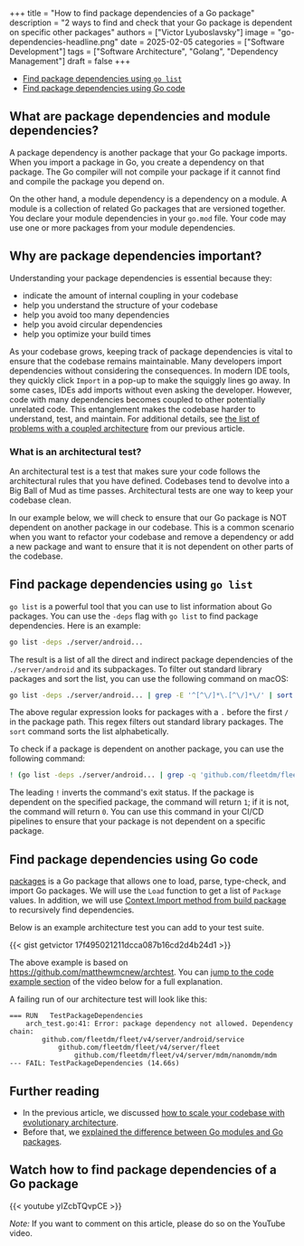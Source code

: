 +++
title = "How to find package dependencies of a Go package"
description = "2 ways to find and check that your Go package is dependent on specific other packages"
authors = ["Victor Lyuboslavsky"]
image = "go-dependencies-headline.png"
date = 2025-02-05
categories = ["Software Development"]
tags = ["Software Architecture", "Golang", "Dependency Management"]
draft = false
+++

- [Find package dependencies using `go list`](#find-package-dependencies-using-go-list)
- [Find package dependencies using Go code](#find-package-dependencies-using-go-code)

## What are package dependencies and module dependencies?

A package dependency is another package that your Go package imports. When you import a package in Go, you create a
dependency on that package. The Go compiler will not compile your package if it cannot find and compile the package you
depend on.

On the other hand, a module dependency is a dependency on a module. A module is a collection of related Go packages that
are versioned together. You declare your module dependencies in your `go.mod` file. Your code may use one or more
packages from your module dependencies.

## Why are package dependencies important?

Understanding your package dependencies is essential because they:

- indicate the amount of internal coupling in your codebase
- help you understand the structure of your codebase
- help you avoid too many dependencies
- help you avoid circular dependencies
- help you optimize your build times

As your codebase grows, keeping track of package dependencies is vital to ensure that the codebase remains maintainable.
Many developers import dependencies without considering the consequences. In modern IDE tools, they quickly click
`Import` in a pop-up to make the squiggly lines go away. In some cases, IDEs add imports without even asking the
developer. However, code with many dependencies becomes coupled to other potentially unrelated code. This entanglement
makes the codebase harder to understand, test, and maintain. For additional details, see
[the list of problems with a coupled architecture](../scaling-codebase-evolutionary-architecture/#problems-with-the-current-architecture)
from our previous article.

### What is an architectural test?

An architectural test is a test that makes sure your code follows the architectural rules that you have defined.
Codebases tend to devolve into a Big Ball of Mud as time passes. Architectural tests are one way to keep your codebase
clean.

In our example below, we will check to ensure that our Go package is NOT dependent on another package in our codebase.
This is a common scenario when you want to refactor your codebase and remove a dependency or add a new package and want
to ensure that it is not dependent on other parts of the codebase.

## Find package dependencies using `go list`

`go list` is a powerful tool that you can use to list information about Go packages. You can use the `-deps` flag with
`go list` to find package dependencies. Here is an example:

```bash
go list -deps ./server/android...
```

The result is a list of all the direct and indirect package dependencies of the `./server/android` and its subpackages.
To filter out standard library packages and sort the list, you can use the following command on macOS:

```bash
go list -deps ./server/android... | grep -E '^[^\/]*\.[^\/]*\/' | sort
```

The above regular expression looks for packages with a `.` before the first `/` in the package path. This regex filters
out standard library packages. The `sort` command sorts the list alphabetically.

To check if a package is dependent on another package, you can use the following command:

```bash
! (go list -deps ./server/android... | grep -q 'github.com/fleetdm/fleet/v4/server/mdm/nanomdm/mdm')
```

The leading `!` inverts the command's exit status. If the package is dependent on the specified package, the command
will return `1`; if it is not, the command will return `0`. You can use this command in your CI/CD pipelines to ensure
that your package is not dependent on a specific package.

## Find package dependencies using Go code

[packages](https://pkg.go.dev/golang.org/x/tools/go/packages) is a Go package that allows one to load, parse,
type-check, and import Go packages. We will use the `Load` function to get a list of `Package` values. In addition, we
will use [Context.Import method from build package](https://pkg.go.dev/go/build#Context.Import) to recursively find
dependencies.

Below is an example architecture test you can add to your test suite.

{{< gist getvictor 17f495021211dcca087b16cd2d4b24d1 >}}

The above example is based on https://github.com/matthewmcnew/archtest. You can
[jump to the code example section](https://youtu.be/yIZcbTQvpCE?t=440&si=T2AqNGc9_YMjbCTx) of the video below for a full
explanation.

A failing run of our architecture test will look like this:

```
=== RUN   TestPackageDependencies
    arch_test.go:41: Error: package dependency not allowed. Dependency chain:
        github.com/fleetdm/fleet/v4/server/android/service
        	github.com/fleetdm/fleet/v4/server/fleet
        		github.com/fleetdm/fleet/v4/server/mdm/nanomdm/mdm
--- FAIL: TestPackageDependencies (14.66s)
```

## Further reading

- In the previous article, we discussed
  [how to scale your codebase with evolutionary architecture](../scaling-codebase-evolutionary-architecture/).
- Before that, we [explained the difference between Go modules and Go packages](../go-modules-and-packages/).

## Watch how to find package dependencies of a Go package

{{< youtube yIZcbTQvpCE >}}

_Note:_ If you want to comment on this article, please do so on the YouTube video.
